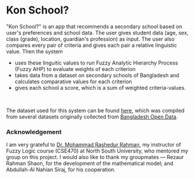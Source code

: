 # Kon School?
"Kon School?" is an app that recommends a secondary school based on user's preferences and school data. The user gives student data (age, sex, class (grade), location, guardian's profession) as input. The user also compares every pair of criteria and gives each pair a relative linguistic value. Then the system
- uses these linguitic values to run Fuzzy Analytic Hierarchy Process (Fuzzy AHP) to evaluate weights of each criterion
- takes data from a dataset on secondary schools of Bangladesh and calculates comparative values for each criterion
- gives each school a score, which is a sum of weighted criteria-values.
<br/>


The dataset used for this system can be found [here](https://drive.google.com/open?id=1dz5p4MJfGdoknAgGRy-BaV0rmX46mZHZ), which was compiled from several datasets originally collected from [Bangladesh Open Data](http://data.gov.bd/dataset).

### Acknowledgement
I am very grateful to [Dr. Mohammad Rashedur Rahman](http://ece.northsouth.edu/people/rashedur-rahman/), my instructor of Fuzzy Logic course (CSE470) at North South University, who mentored my group on this project. I would also like to thank my groupmates — Rezaur Rahman Shaon, for the development of the mathematical model; and Abdullah-Al Nahian Siraj, for his cooperation.